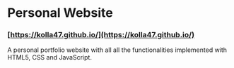 
# Personal Website
### [https://kolla47.github.io/](https://kolla47.github.io/)

A personal portfolio website with all all the functionalities implemented with HTML5, CSS and JavaScript.

